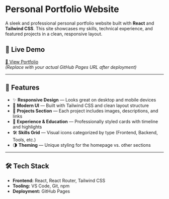 # Personal Portfolio Website

A sleek and professional personal portfolio website built with **React** and **Tailwind CSS**. This site showcases my skills, technical experience, and featured projects in a clean, responsive layout.

## 🚀 Live Demo

[🔗 View Portfolio](https://your-username.github.io/your-repo-name)  
*(Replace with your actual GitHub Pages URL after deployment)*

---

## 📌 Features

- ✨ **Responsive Design** — Looks great on desktop and mobile devices
- 🎨 **Modern UI** — Built with Tailwind CSS and clean layout structure
- 🧠 **Projects Section** — Each project includes images, descriptions, and links
- 💼 **Experience & Education** — Professionally styled cards with timeline and highlights
- 🛠 **Skills Grid** — Visual icons categorized by type (Frontend, Backend, Tools, etc.)
- 🌗 **Theming** — Unique styling for the homepage vs. other sections

---

## 🛠 Tech Stack

- **Frontend:** React, React Router, Tailwind CSS
- **Tooling:** VS Code, Git, npm
- **Deployment:** GitHub Pages

